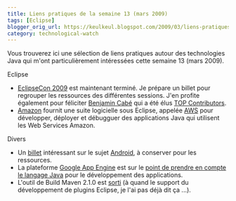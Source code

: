 ```yaml
---
title: Liens pratiques de la semaine 13 (mars 2009)
tags: [Eclipse]
blogger_orig_url: https://keulkeul.blogspot.com/2009/03/liens-pratiques-de-la-semaine_27.html
category: technological-watch
---
```


Vous trouverez ici une sélection de liens pratiques autour des technologies Java qui m'ont particulièrement intéressées cette semaine 13 (mars 2009).

Eclipse

* [EclipseCon 2009](http://www.eclipsecon.org/) est maintenant terminé. Je prépare un billet pour regrouper les ressources des différentes sessions. J'en profite également pour féliciter [Benjamin Cabé](http://blog.benjamin-cabe.com/) qui a été élus [TOP Contributors](http://www.eclipse.org/org/press-release/20090323_AwardsWinners.php).
* [Amazon](http://www.amazon.com/) fournit une suite logicielle sous Eclipse, appelée [AWS](http://aws.amazon.com/eclipse/) pour développer, déployer et débugguer des applications Java qui utilisent les Web Services Amazon.

Divers

* Un [billet](http://blog.xebia.fr/2009/03/26/premiers-pas-dans-android) intéressant sur le sujet [Android](http://www.android.com/), à conserver pour les ressources.
* La plateforme [Google App Engine](http://code.google.com/appengine/) est sur le [point de prendre en compte le langage Java](http://gigaom.com/2009/03/26/java-coming-soon-to-googles-app-engine/) pour le développement des applications.
* L'outil de Build Maven 2.1.0 est [sorti](http://maven.apache.org/release-notes.html) (à quand le support du développement de plugins Eclipse, je l'ai pas déjà dit ça ...).
